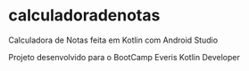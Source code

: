 # calculadoradenotas
Calculadora de Notas feita em Kotlin com Android Studio

Projeto desenvolvido para o BootCamp Everis Kotlin Developer
